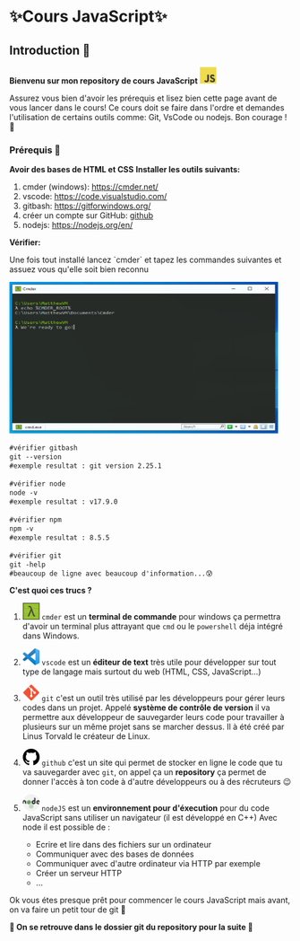 # ✨Cours JavaScript✨
## Introduction 🚪
**Bienvenu sur mon repository de cours JavaScript**  <img src="/images/js.png" alt="cplusplus" width="30" height="30"/>

<p>Assurez vous bien d'avoir les prérequis et lisez bien cette page avant de vous lancer dans le cours! Ce cours doit se faire dans l'ordre et demandes l'utilisation de certains outils comme: Git, VsCode ou nodejs. Bon courage !
💪</p>

### Prérequis 🧰 
**Avoir des bases de HTML et CSS**
**Installer les outils suivants:**
1. cmder (windows): https://cmder.net/
2. vscode: https://code.visualstudio.com/
3. gitbash: https://gitforwindows.org/ 
4. créer un compte sur GitHub: <a href="https://github.com/signup?ref_cta=Sign+up&ref_loc=header+logged+out&ref_page=%2F&source=header-home">github</a>
5. nodejs: https://nodejs.org/en/



**Vérifier:**

<p>Une fois tout installé lancez `cmder` et tapez les commandes suivantes et assuez vous qu'elle soit bien reconnu</p>

<img src="/images/cmder_screen.png" alt="cplusplus" width="480" height="270"/> 

```shell
#vérifier gitbash
git --version
#exemple resultat : git version 2.25.1

#vérifier node
node -v
#exemple resultat : v17.9.0

#vérifier npm
npm -v
#exemple resultat : 8.5.5

#vérifier git
git -help
#beaucoup de ligne avec beaucoup d'information...😰
```


**C'est quoi ces trucs ?**

1. <img src="/images/cmder.png" alt="cplusplus" width="30" height="30"/> `cmder` est un **terminal de commande** pour windows ça permettra d'avoir un terminal plus attrayant que `cmd` ou le `powershell` déja intégré dans Windows. 
2. <img src="/images/vscode.png" alt="cplusplus" width="30" height="30"/> `vscode` est un **éditeur de text** très utile pour développer sur tout type de langage mais surtout du web (HTML, CSS, JavaScript...)
3. <img src="/images/git.png" alt="cplusplus" width="30" height="30"/> `git` c'est un outil très utilisé par les développeurs pour gérer leurs codes dans un projet. Appelé **système de contrôle de version** il va permettre aux développeur de sauvegarder leurs code pour travailler à plusieurs sur un même projet sans se marcher dessus. Il à été créé par Linus Torvald le créateur de Linux.

4. <img src="/images/github.png" alt="cplusplus" width="30" height="30"/> `github` c'est un site qui permet de stocker en ligne le code que tu va sauvegarder avec `git`, on appel ça un **repository** ça permet de donner l'accès à ton code à d'autre développeurs ou à des récruteurs 😉
5. <img src="/images/nodejs.png" alt="cplusplus" width="30" height="30"/> `nodeJS` est un **environnement pour d'éxecution** pour du code JavaScript sans utiliser un navigateur (il est développé en C++)
Avec node il est possible de :
    * Ecrire et lire dans des fichiers sur un ordinateur
    * Communiquer avec des bases de données
    * Communiquer avec d'autre ordinateur via HTTP par exemple
    * Créer un serveur HTTP
    * ...

Ok vous étes presque prêt pour commencer le cours JavaScript mais avant, on va faire un petit tour de git 🤩

**📁 On se retrouve dans le dossier  git du repository pour la suite 📁**
